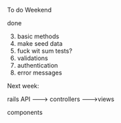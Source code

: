 To do Weekend

<!-- 1. make sure models all work --- done -->
<!-- 2. all relationships functional --> done
3. basic methods
4. make seed data
5. fuck wit sum tests?
6. validations
7. authentication
8. error messages


Next week:

rails API
    ---> controllers
    --->views

components
